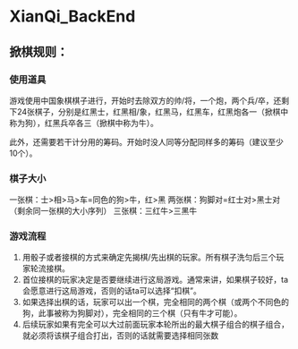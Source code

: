 # XianQi_BackEnd
## 掀棋规则：

### 使用道具
游戏使用中国象棋棋子进行，开始时去除双方的帅/将，一个炮，两个兵/卒，还剩下24张棋子，分别是红黑士，红黑相/象，红黑马，红黑车，红黑炮各一（掀棋中称为狗），红黑兵卒各三（掀棋中称为牛）。

此外，还需要若干计分用的筹码。开始时没人同等分配同样多的筹码（建议至少10个）。

### 棋子大小
一张棋：士>相>马>车=同色的狗>牛，红>黑
两张棋：狗脚对=红士对>黑士对（剩余同一张棋的大小序列）
三张棋：三红牛>三黑牛

### 游戏流程
1. 用骰子或者接棋的方式来确定先揭棋/先出棋的玩家。所有棋子洗匀后三个玩家轮流接棋。
2. 首位接棋的玩家决定是否要继续进行这局游戏。通常来讲，如果棋子较好，ta会愿意进行这局游戏，否则的话ta可以选择“扣棋”。
3. 如果选择出棋的话，玩家可以出一个棋，完全相同的两个棋（或两个不同色的狗，此事被称为狗脚对），完全相同的三个棋（只有牛才可能）。
4. 后续玩家如果有完全可以大过前面玩家本轮所出的最大棋子组合的棋子组合，就必须将该棋子组合打出，否则的话就需要选择相同张数
